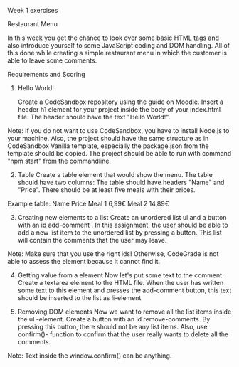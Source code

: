 Week 1 exercises

Restaurant Menu

In this week you get the chance to look over some basic HTML tags and also introduce yourself to some JavaScript coding and DOM handling. All of this done while creating a simple restaurant menu in which the customer is able to leave some comments.

Requirements and Scoring

1. Hello World!

   Create a CodeSandbox repository using the guide on Moodle. Insert a header h1 element for your project inside the body of your index.html file. The header should have the text "Hello World!".

Note: If you do not want to use CodeSandbox, you have to install Node.js to your machine. Also, the project should have the same structure as in CodeSandbox Vanilla template, especially the package.json from the template should be copied. The project should be able to run with command "npm start" from the commandline.

2. Table
   Create a table element that would show the menu. The table should have two columns: The table should have headers "Name" and "Price". There should be at least five meals with their prices.

Example table:
Name Price
Meal 1 6,99€
Meal 2 14,89€

3. Creating new elements to a list
   Create an unordered list ul and a button with an id add-comment . In this assignment, the user should be able to add a new list item to the unordered list by pressing a button. This list will contain the comments that the user may leave.

Note: Make sure that you use the right ids! Otherwise, CodeGrade is not able to assess the element because it cannot find it.

4. Getting value from a element
   Now let's put some text to the comment. Create a textarea element to the HTML file. When the user has written some text to this element and presses the add-comment button, this text should be inserted to the list as li-element.

5. Removing DOM elements
   Now we want to remove all the list items inside the ul -element. Create a button with an id remove-comments. By pressing this button, there should not be any list items. Also, use confirm()- function to confirm that the user really wants to delete all the comments.

Note: Text inside the window.confirm() can be anything.

